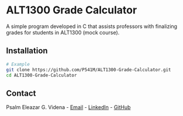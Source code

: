 
# ALT1300 Grade Calculator
A simple program developed in C that assists professors with finalizing grades for students in ALT1300 (mock course).

## Installation

```bash
# Example
git clone https://github.com/P541M/ALT1300-Grade-Calculator.git
cd ALT1300-Grade-Calculator
```

## Contact
Psalm Eleazar G. Videna - [Email](mailto:videna.psalmeleazar@gmail.com) - [LinkedIn](https://www.linkedin.com/in/pevidena/) - [GitHub](https://github.com/P541M)
